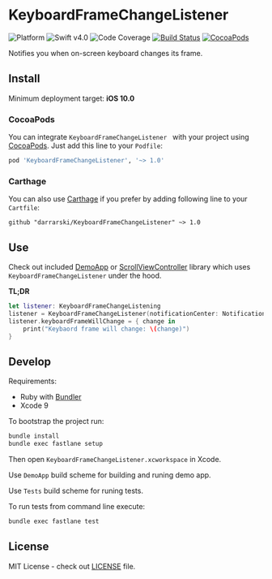 # KeyboardFrameChangeListener

![Platform](https://img.shields.io/badge/platform-iOS-333333.svg)
![Swift v4.0](https://img.shields.io/badge/swift-v4.0-orange.svg)
![Code Coverage](https://img.shields.io/badge/coverage-100%25-green.svg)
[![Build Status](https://travis-ci.org/darrarski/KeyboardFrameChangeListener.svg?branch=master)](https://travis-ci.org/darrarski/KeyboardFrameChangeListener)
[![CocoaPods](https://img.shields.io/cocoapods/v/KeyboardFrameChangeListener.svg)](https://cocoapods.org/pods/KeyboardFrameChangeListener)

Notifies you when on-screen keyboard changes its frame.

## Install

Minimum deployment target: **iOS 10.0**

### CocoaPods

You can integrate `KeyboardFrameChangeListener ` with your project using [CocoaPods](https://cocoapods.org). Just add this line to your `Podfile`:

```ruby
pod 'KeyboardFrameChangeListener', '~> 1.0'
```

### Carthage

You can also use [Carthage](https://github.com/Carthage/Carthage) if you prefer by adding following line to your `Cartfile`:

```
github "darrarski/KeyboardFrameChangeListener" ~> 1.0
```

## Use

Check out included [DemoApp](DemoApp) or [ScrollViewController](https://github.com/darrarski/ScrollViewController) library which uses `KeyboardFrameChangeListener` under the hood.

**TL;DR**

```swift
let listener: KeyboardFrameChangeListening 
listener = KeyboardFrameChangeListener(notificationCenter: NotificationCenter.default)
listener.keyboardFrameWillChange = { change in
    print("Keybaord frame will change: \(change)")
}
```

## Develop

Requirements: 

- Ruby with [Bundler](http://bundler.io)
- Xcode 9

To bootstrap the project run:

```sh
bundle install
bundle exec fastlane setup
```

Then open `KeyboardFrameChangeListener.xcworkspace` in Xcode.

Use `DemoApp` build scheme for building and runing demo app.

Use `Tests` build scheme for runing tests.

To run tests from command line execute:

```sh
bundle exec fastlane test
```

## License

MIT License - check out [LICENSE](LICENSE) file.
